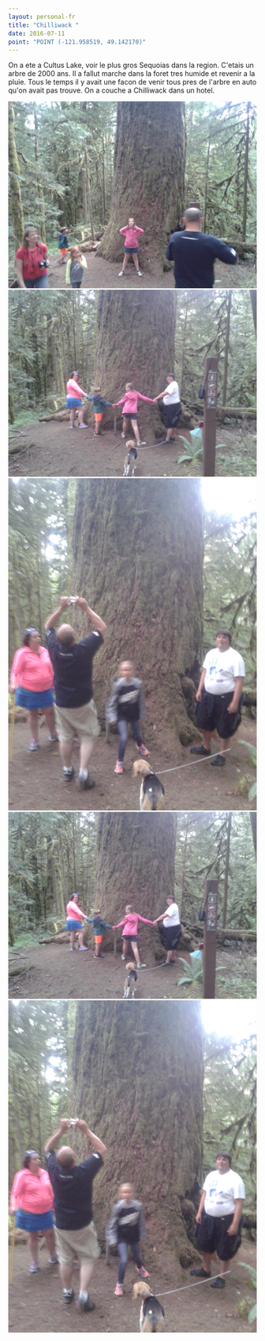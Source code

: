 ```yaml
---
layout: personal-fr
title: "Chilliwack "
date: 2016-07-11
point: "POINT (-121.958519, 49.142170)" 
---
```


On a ete a Cultus Lake, voir le plus gros Sequoias dans la region. C'etais un arbre de 2000 ans. Il a fallut marche dans la foret tres humide et revenir a la pluie. Tous le temps il y avait une facon de venir tous pres de l'arbre en auto qu'on avait pas trouve.
On a couche a Chilliwack dans un hotel. 

![1](assets/20160712_173530.jpg)
![2](20160712_173723.jpg)
![3](/voyages/20160712_173753.jpg)
<img src="20160712_173723.jpg" alt="4"/>
<img src="/voyages/20160712_173753.jpg" alt="5"/>